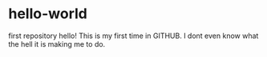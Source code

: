 # hello-world
first repository
hello! This is my first time in GITHUB. I dont even know what the hell it is making me to do.
